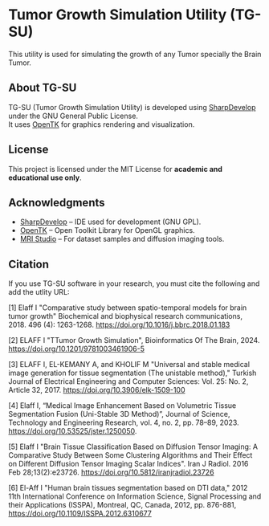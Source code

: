 # Tumor Growth Simulation Utility (TG-SU)
This utility is used for simulating the growth of any Tumor specially the Brain Tumor. 

## About TG-SU
TG-SU (Tumor Growth Simulation Utility) is developed using [SharpDevelop](https://github.com/icsharpcode/SharpDevelop) under the GNU General Public License.  
It uses [OpenTK](https://github.com/opentk/opentk) for graphics rendering and visualization.

## License
This project is licensed under the MIT License for **academic and educational use only**.

## Acknowledgments
- [SharpDevelop](https://github.com/icsharpcode/SharpDevelop) – IDE used for development (GNU GPL).
- [OpenTK](https://opentk.net/) – Open Toolkit Library for OpenGL graphics.
- [MRI Studio](https://www.mristudio.org/) – For dataset samples and diffusion imaging tools.

## Citation
If you use TG-SU software in your research, you must cite the following and add the utlity URL:

[1] Elaff I "Comparative study between spatio-temporal models for brain tumor growth" Biochemical and biophysical research communications, 2018. 496 (4): 1263-1268. https://doi.org/10.1016/j.bbrc.2018.01.183 

[2] ELAFF I "TTumor Growth Simulation", Bioinformatics Of The Brain, 2024. https://doi.org/10.1201/9781003461906-5

[3] ELAFF I,  EL-KEMANY A, and KHOLIF M "Universal and stable medical image generation for tissue segmentation (The unistable method)," Turkish Journal of Electrical Engineering and Computer Sciences: Vol. 25: No. 2, Article 32, 2017. https://doi.org/10.3906/elk-1509-100

[4] Elaff I, “Medical Image Enhancement Based on Volumetric Tissue Segmentation Fusion (Uni-Stable 3D Method)”, Journal of Science, Technology and Engineering Research, vol. 4, no. 2, pp. 78–89, 2023. https://doi.org/10.53525/jster.1250050.

[5] Elaff I "Brain Tissue Classification Based on Diffusion Tensor Imaging: A Comparative Study Between Some Clustering Algorithms and Their Effect on Different Diffusion Tensor Imaging Scalar Indices". Iran J Radiol. 2016 Feb 28;13(2):e23726. https://doi.org/10.5812/iranjradiol.23726

[6] El-Aff I "Human brain tissues segmentation based on DTI data," 2012 11th International Conference on Information Science, Signal Processing and their Applications (ISSPA), Montreal, QC, Canada, 2012, pp. 876-881, https://doi.org/10.1109/ISSPA.2012.6310677
